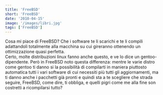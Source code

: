 ```yaml
---
title: 'FreeBSD'
short: 'FreeBSD'
date: '2010-04-15'
image: '/images/libri.jpg'
tags: ['FreeBSD']
---
```


Cosa mi piace di FreeBSD? Che i software te li scarichi e te li compili adattandoli totalmente alla macchina su cui gireranno ottenendo un ottimizzazione quasi perfetta.  
Certo, molte distribuzioni linux fanno anche questo, e ve lo dice un gentoo-dipendente. Però in FreeBSD noto questa differenza: mentre le varie distro come gentoo ti danno si la possibilità di compilarti in maniera piuttosto automatica tutti i vari software di cui necessiti più tutti gli aggiornamenti, ma ti danno anche i pacchetti già pronti e quindi sta a te scegliere che strada seguire, FreeBSD, come dire, ti obbliga, e quelli pigri come me alla fine son costretti a ricompilarsi tutto?